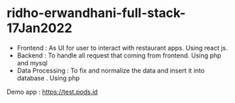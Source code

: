 # ridho-erwandhani-full-stack-17Jan2022


- Frontend : As UI for user to interact with restaurant apps. Using react js.
- Backend : To handle all request that coming from frontend. Using php and mysql
- Data Processing : To fix and normalize the data and insert it into database . Using php


Demo app : https://test.pods.id
